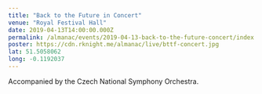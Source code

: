 ```yaml
---
title: "Back to the Future in Concert"
venue: "Royal Festival Hall"
date: 2019-04-13T14:00:00.000Z
permalink: /almanac/events/2019-04-13-back-to-the-future-concert/index.html
poster: https://cdn.rknight.me/almanac/live/bttf-concert.jpg
lat: 51.5058062
long: -0.1192037
---
```


Accompanied by the Czech National Symphony Orchestra.